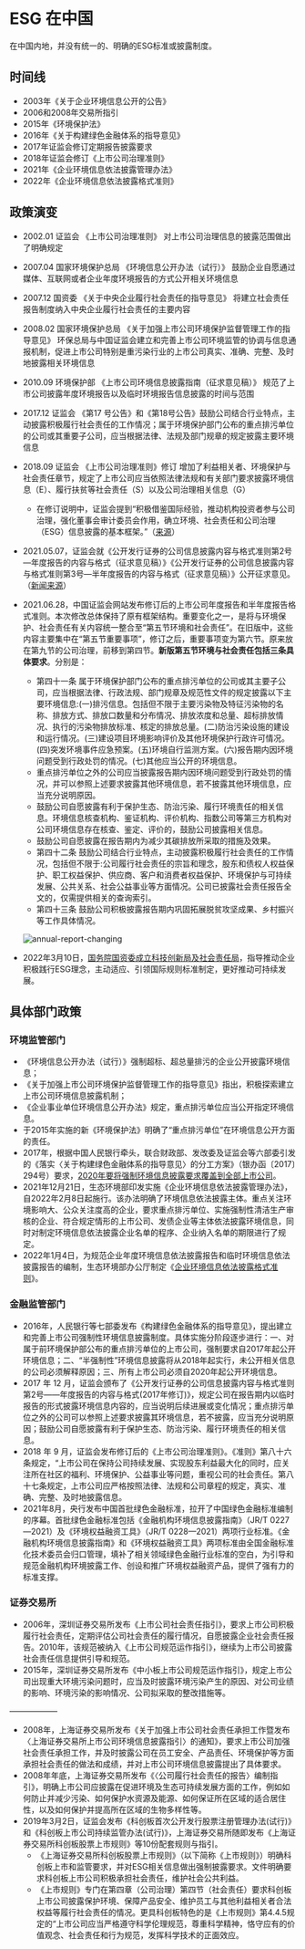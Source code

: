 # ESG 在中国

在中国内地，并没有统一的、明确的ESG标准或披露制度。

## 时间线

- 2003年《关于企业环境信息公开的公告》
- 2006和2008年交易所指引
- 2015年《环境保护法》
- 2016年《关于构建绿色金融体系的指导意见》
- 2017年证监会修订定期报告披露要求
- 2018年证监会修订《上市公司治理准则》
- 2021年《企业环境信息依法披露管理办法》
- 2022年《企业环境信息依法披露格式准则》

## 政策演变

- 2002.01   证监会   《上市公司治理准则》   对上市公司治理信息的披露范围做出了明确规定  

- 2007.04   国家环境保护总局   《环境信息公开办法（试行）》 鼓励企业自愿通过媒体、互联网或者企业年度环境报告的方式公开相关环境信息

- 2007.12   国资委   《关于中央企业履行社会责任的指导意见》 将建立社会责任报告制度纳入中央企业履行社会责任的主要内容

- 2008.02   国家环境保护总局  《关于加强上市公司环境保护监督管理工作的指导意见》 环保总局与中国证监会建立和完善上市公司环境监管的协调与信息通报机制，促进上市公司特别是重污染行业的上市公司真实、准确、完整、及时地披露相关环境信息

- 2010.09   环境保护部   《上市公司环境信息披露指南（征求意见稿）》 规范了上市公司披露年度环境报告以及临时环境报告信息披露的时间与范围

- 2017.12   证监会   《第17 号公告》和《第18号公告》鼓励公司结合行业特点，主动披露积极履行社会责任的工作情况；属于环境保护部门公布的重点排污单位的公司或其重要子公司，应当根据法律、法规及部门规章的规定披露主要环境信息

- 2018.09   证监会   《上市公司治理准则》修订   增加了利益相关者、环境保护与社会责任章节，规定了上市公司应当依照法律法规和有关部门要求披露环境信息（E）、履行扶贫等社会责任（S）以及公司治理相关信息（G）
  
  - 在修订说明中，证监会提到“积极借鉴国际经验，推动机构投资者参与公司治理，强化董事会审计委员会作用，确立环境、社会责任和公司治理（ESG）信息披露的基本框架。”（[来源](http://www.csrc.gov.cn/pub/newsite/ssgsjgb/ssszdt/201901/t20190115_349835.html)）
  
- 2021.05.07，证监会就《公开发行证券的公司信息披露内容与格式准则第2号—年度报告的内容与格式（征求意见稿）》《公开发行证券的公司信息披露内容与格式准则第3号—半年度报告的内容与格式（征求意见稿）》公开征求意见。（[新闻来源](http://www.csrc.gov.cn/pub/newsite/zjhxwfb/xwdd/202105/t20210507_397137.html)）

- 2021.06.28，中国证监会网站发布修订后的上市公司年度报告和半年度报告格式准则。本次修改总体保持了原有框架结构。重要变化之一，是将与环境保护、社会责任有关内容统一整合至“第五节环境和社会责任”。在旧版中，这些内容主要集中在“第五节重要事项”，修订之后，重要事项变为第六节。原来放在第九节的公司治理，前移到第四节。**新版第五节环境与社会责任包括三条具体要求**。分别是：
  
  - 第四十一条 属于环境保护部门公布的重点排污单位的公司或其主要子公司，应当根据法律、行政法规、部门规章及规范性文件的规定披露以下主要环境信息:(一)排污信息。包括但不限于主要污染物及特征污染物的名称、排放方式、排放口数量和分布情况、排放浓度和总量、超标排放情况、执行的污染物排放标准、核定的排放总量。(二)防治污染设施的建设和运行情况。(三)建设项目环境影响评价及其他环境保护行政许可情况。(四)突发环境事件应急预案。(五)环境自行监测方案。(六)报告期内因环境问题受到行政处罚的情况。(七)其他应当公开的环境信息。
  - 重点排污单位之外的公司应当披露报告期内因环境问题受到行政处罚的情况，并可以参照上述要求披露其他环境信息，若不披露其他环境信息，应当充分说明原因。
  - 鼓励公司自愿披露有利于保护生态、防治污染、履行环境责任的相关信息。环境信息核查机构、鉴证机构、评价机构、指数公司等第三方机构对公司环境信息存在核查、鉴定、评价的，鼓励公司披露相关信息。
  - 鼓励公司自愿披露在报告期内为减少其碳排放所采取的措施及效果。
  - 第四十二条 鼓励公司结合行业特点，主动披露积极履行社会责任的工作情况，包括但不限于:公司履行社会责任的宗旨和理念，股东和债权人权益保护、职工权益保护、供应商、客户和消费者权益保护、环境保护与可持续发展、公共关系、社会公益事业等方面情况。公司已披露社会责任报告全文的，仅需提供相关的查询索引。
  - 第四十三条 鼓励公司积极披露报告期内巩固拓展脱贫攻坚成果、乡村振兴等工作具体情况。
  
  ![annual-report-changing](new-old-annual-report-202106.png)

- 2022年3月10日，[国务院国资委成立科技创新局及社会责任局](http://www.sasac.gov.cn/n2588025/n2643314/c23711009/content.html)，指导推动企业积极践行ESG理念，主动适应、引领国际规则标准制定，更好推动可持续发展。

## 具体部门政策

### 环境监管部门

- 《环境信息公开办法（试行）》强制超标、超总量排污的企业公开披露环境信息；
- 《关于加强上市公司环境保护监督管理工作的指导意见》指出，积极探索建立上市公司环境信息披露机制；
- 《企业事业单位环境信息公开办法》规定，重点排污单位应当公开指定环境信息。
- 于2015年实施的新《环境保护法》明确了“重点排污单位”在环境信息公开方面的责任。
- 2017年，根据中国人民银行牵头，联合财政部、发改委及证监会等六部委引发的《落实〈关于构建绿色金融体系的指导意见〉的分工方案》（银办函〔2017〕294号）要求，<u>2020年要将强制环境信息披露要求覆盖到全部上市公司</u>。
- 2021年12月21日，生态环境部印发实施《企业环境信息依法披露管理办法》，自2022年2月8日起施行。该办法明确了环境信息依法披露主体。重点关注环境影响大、公众关注度高的企业，要求重点排污单位、实施强制性清洁生产审核的企业、符合规定情形的上市公司、发债企业等主体依法披露环境信息，同时对制定环境信息依法披露企业名单的程序、企业纳入名单的期限进行了规定。
- 2022年1月4日，为规范企业年度环境信息依法披露报告和临时环境信息依法披露报告的编制，生态环境部办公厅制定《[企业环境信息依法披露格式准则](https://www.mee.gov.cn/xxgk2018/xxgk/xxgk05/202201/t20220110_966488.html)》。

### 金融监管部门

- 2016年，人民银行等七部委发布《构建绿色金融体系的指导意见》，提出建立和完善上市公司强制性环境信息披露制度。具体实施分阶段逐步进行：一、对属于前环境保护部公布的重点排污单位的上市公司，强制要求自2017年起公开环境信息；二、“半强制性”环境信息披露将从2018年起实行，未公开相关信息的公司必须解释原因；三、所有上市公司必须自2020年起公开环境信息。
- 2017 年 12 月，证监会颁布了《公开发行证券的公司信息披露内容与格式准则第2号——年度报告的内容与格式(2017年修订)》，规定公司在报告期内以临时报告的形式披露环境信息内容的，应当说明后续进展或变化情况；重点排污单位之外的公司可以参照上述要求披露其环境信息，若不披露，应当充分说明原因；鼓励公司自愿披露有利于保护生态、防治污染、履行环境责任的相关信息。
- 2018 年 9 月，证监会发布修订后的《上市公司治理准则》。《准则》第八十六条规定，“上市公司在保持公司持续发展、实现股东利益最大化的同时，应关注所在社区的福利、环境保护、公益事业等问题，重视公司的社会责任。第八十七条规定，上市公司应严格按照法律、法规和公司章程的规定，真实、准确、完整、及时地披露信息。
- 2021年8月，央行发布中国首批绿色金融标准，拉开了中国绿色金融标准编制的序幕。首批绿色金融标准包括《金融机构环境信息披露指南》（JR/T 0227—2021）及《环境权益融资工具》（JR/T 0228—2021）两项行业标准。《金融机构环境信息披露指南》和《环境权益融资工具》两项标准由全国金融标准化技术委员会归口管理，填补了相关领域绿色金融行业标准的空白，为引导和规范金融机构环境披露工作、创设和推广环境权益融资产品，提供了强有力的标准支撑。

### 证券交易所

- 2006年，深圳证券交易所发布《上市公司社会责任指引》，要求上市公司积极履行社会责任，定期评估公司社会责任的履行情况，自愿披露企业社会责任报告。2010年，该规范被纳入《上市公司规范运作指引》，继续为上市公司披露社会责任信息提供引导和规范。
- 2015年，深圳证券交易所发布《中小板上市公司规范运作指引》，规定上市公司出现重大环境污染问题时，应当及时披露环境污染产生的原因、对公司业绩的影响、环境污染的影响情况、公司拟采取的整改措施等。

——————

- 2008年，上海证券交易所发布《关于加强上市公司社会责任承担工作暨发布〈上海证券交易所上市公司环境信息披露指引〉的通知》，要求上市公司加强社会责任承担工作，并及时披露公司在员工安全、产品责任、环境保护等方面承担社会责任的做法和成绩，并对上市公司环境信息披露提出了具体要求。
- 2008年年底，上海证券交易所发布《〈公司履行社会责任的报告〉编制指引》，明确上市公司应披露在促进环境及生态可持续发展方面的工作，例如如何防止并减少污染、如何保护水资源及能源、如何保证所在区域的适合居住性，以及如何保护并提高所在区域的生物多样性等。
- 2019年3月2日，证监会发布《科创板首次公开发行股票注册管理办法(试行)》和《科创板上市公司持续监管办法(试行)》，上海证券交易所随即发布《上海证券交易所科创板股票上市规则》等10份配套规则与指引。
  - 《上海证券交易所科创板股票上市规则》（以下简称《上市规则》）明确科创板上市和监管要求，并对ESG相关信息做出强制披露要求。文件明确要求科创板上市公司积极承担社会责任，维护社会公共利益。
  - 《上市规则》专门在第四章（公司治理）第四节（社会责任）要求科创板上市公司披露保护环境、保障产品安全、维护员工与其他利益相关者合法权益等履行社会责任的情况。更具科创板特色的是《上市规则》第4.4.5规定的“上市公司应当严格遵守科学伦理规范，尊重科学精神，恪守应有的价值观念、社会责任和行为规范，发挥科学技术的正面效应。
